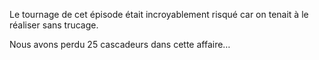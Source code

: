 Le tournage de cet épisode était incroyablement risqué car on tenait à le réaliser sans trucage.

Nous avons perdu 25 cascadeurs dans cette affaire…
